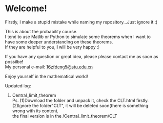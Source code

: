 # Welcome!  
  
Firstly, I make a stupid mistake while naming my repository...Just ignore it :)  
  
This is about the probability course.  
I tend to use Matlib or Python to simulate some theorems when I want to have some deeper understanding on these theorems.  
If they are helpful to you, I will be very happy :)  
  
If you have any question or great idea, please please contact me as soon as possilbe!  
My personal e-mail: 16zfdeng5@stu.edu.cn  
  
Enjoy yourself in the mathematical world!

Updated log:  
1. Central_limit_theorem  
Ps. (1)Download the folder and unpack it, check the CLT.html firstly.  
    (2)Ignore the folder"CLT", it will be deleted soon(there is something wrong with its content,  
       the final version is in the /Central_limit_theorem/CLT
